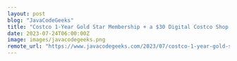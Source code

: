 ```yaml
---
layout: post
blog: "JavaCodeGeeks"
title: "Costco 1-Year Gold Star Membership + a $30 Digital Costco Shop Card"
date: 2023-07-24T06:00:00Z
image: images/javacodegeeks.png
remote_url: "https://www.javacodegeeks.com/2023/07/costco-1-year-gold-star-membership-a-30-digital-costco-shop-card-2.html"
---
```


